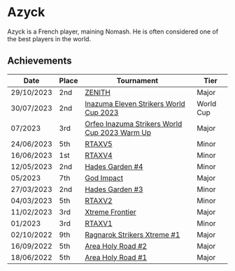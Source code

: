 # Azyck

Azyck is a French player, maining Nomash.
He is often considered one of the best players in the world.

## Achievements

| Date | Place | Tournament | Tier |
| - | - | - | - |
| 29/10/2023 | 2nd | [ZENITH](../../tournaments/misc/zenith1.md) | Major |
| 30/07/2023 | 2nd | [Inazuma Eleven Strikers World Cup 2023](../../tournaments/worldcup23.md) | World Cup |
| 07/2023 | 3rd | [Orfeo Inazuma Strikers World Cup 2023 Warm Up](../../tournaments/misc/orfeowc.md) | Major |
| 24/06/2023 | 5th | [RTAXV5](../../tournaments/rtaxv/rtaxv5.md) | Minor |
| 16/06/2023 | 1st | [RTAXV4](../../tournaments/rtaxv/rtaxv4.md) | Minor |
| 12/05/2023 | 2nd | [Hades Garden #4](../../tournaments/hg/hg4.md) | Minor |
| 05/2023 | 7th | [God Impact](../../tournaments/misc/godimpact.md) | Major |
| 27/03/2023 | 2nd | [Hades Garden #3](../../tournaments/hg/hg3.md) | Minor |
| 04/03/2023 | 5th | [RTAXV2](../../tournaments/rtaxv/rtaxv2.md) | Minor |
| 11/02/2023 | 3rd | [Xtreme Frontier](../../tournaments/sf/xf.md) | Major |
| 01/2023 | 3rd | [RTAXV1](../../tournaments/rtaxv/rtaxv1.md) | Minor |
| 02/10/2022 | 9th | [Ragnarok Strikers Xtreme #1](../../tournaments/ragna/ragnax1.md) | Major |
| 16/09/2022 | 5th | [Area Holy Road #2](../../tournaments/misc/holyroad2.md) | Major |
| 18/06/2022 | 5th | [Area Holy Road #1](../../tournaments/misc/holyroad1.md) | Major |
